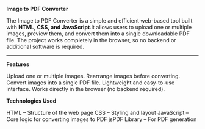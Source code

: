 **Image to PDF Converter**

The Image to PDF Converter is a simple and efficient web-based tool built with **HTML, CSS, and JavaScript**.It allows users to upload one or multiple images, preview them, and convert them into a single downloadable PDF file. The project works completely in the browser, so no backend or additional software is required.

---

**Features**

Upload one or multiple images.
Rearrange images before converting.
Convert images into a single PDF file.
Lightweight and easy-to-use interface.
Works directly in the browser (no backend required).

**Technologies Used**

HTML – Structure of the web page
CSS – Styling and layout
JavaScript – Core logic for converting images to PDF
jsPDF Library – For PDF generation
